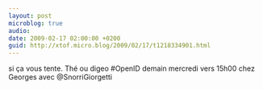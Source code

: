 ```yaml
---
layout: post
microblog: true
audio: 
date: 2009-02-17 02:00:00 +0200
guid: http://xtof.micro.blog/2009/02/17/t1218334901.html
---
```

si ça vous tente. Thé ou digeo #OpenID demain mercredi vers 15h00 chez Georges avec @SnorriGiorgetti
